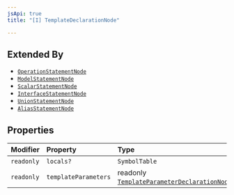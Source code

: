 ```yaml
---
jsApi: true
title: "[I] TemplateDeclarationNode"

---
```

## Extended By

- [`OperationStatementNode`](OperationStatementNode.md)
- [`ModelStatementNode`](ModelStatementNode.md)
- [`ScalarStatementNode`](ScalarStatementNode.md)
- [`InterfaceStatementNode`](InterfaceStatementNode.md)
- [`UnionStatementNode`](UnionStatementNode.md)
- [`AliasStatementNode`](AliasStatementNode.md)

## Properties

| Modifier | Property | Type | Description |
| :------ | :------ | :------ | :------ |
| `readonly` | `locals?` | `SymbolTable` | - |
| `readonly` | `templateParameters` | readonly [`TemplateParameterDeclarationNode`](TemplateParameterDeclarationNode.md)[] | - |
